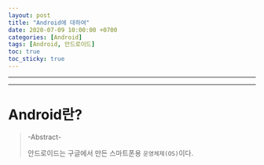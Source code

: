```yaml
---
layout: post
title: "Android에 대하여"
date: 2020-07-09 10:00:00 +0700
categories: [Android]
tags: [Android, 안드로이드]
toc: true
toc_sticky: true
---
```




---



---

# Android란?

> -Abstract-
>
> 안드로이드는 구글에서 만든 스마트폰용 `운영체제(OS)`이다. 